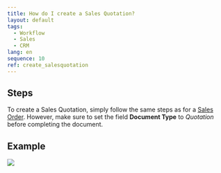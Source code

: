```yaml
---
title: How do I create a Sales Quotation?
layout: default
tags:
  - Workflow
  - Sales
  - CRM
lang: en
sequence: 10
ref: create_salesquotation
---
```


## Steps

To create a Sales Quotation, simply follow the same steps as for a [Sales Order](SalesOrder_recording). However, make sure to set the field **Document Type** to *Quotation* before completing the document.

## Example

![](assets/Create_salesquotation.gif)
